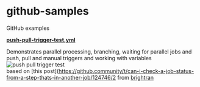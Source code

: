 # github-samples

GitHub examples


[**push-pull-trigger-test.yml**](.github/workflows/push-pull-trigger-test.yml)

Demonstrates parallel processing, branching, waiting for parallel jobs and push, pull and manual triggers and working with variables\
![push pull trigger test](https://github.com/martinabrle/github-samples/workflows/push%20pull%20trigger%20test/badge.svg)\
based on [this post](https://github.community/t/can-i-check-a-job-status-from-a-step-thats-in-another-job/124746/2 from [brightran](https://github.community/u/brightran)
